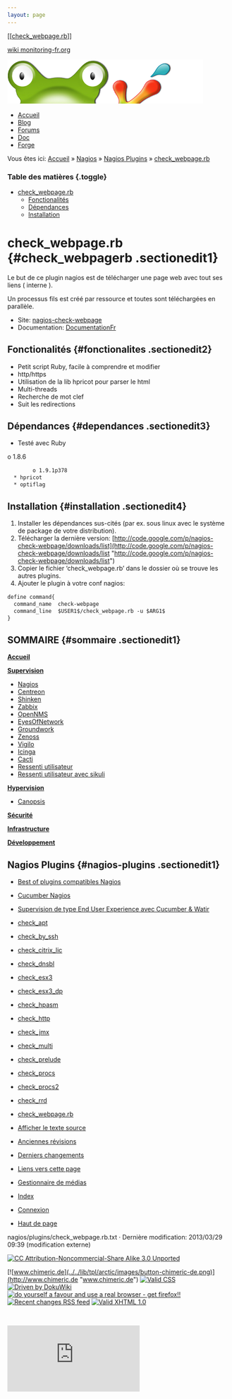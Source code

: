 ```yaml
---
layout: page
---
```


[[[check\_webpage.rb](check_webpage.rb@do=backlink.html)]]

[wiki monitoring-fr.org](../../start.html "[ALT+H]")

![Logo Monitoring](../../lib/tpl/arctic/images/logo_monitoring.png)

-   [Accueil](../../index.html "Cliquez pour revenir |  l'accueil")
-   [Blog](http://www.monitoring-fr.org "Blog & News")
-   [Forums](http://forums.monitoring-fr.org "Forums")
-   [Doc](http://doc.monitoring-fr.org "Doc")
-   [Forge](https://github.com/monitoring-fr "Forge")

Vous êtes ici: [Accueil](../../start.html "start") »
[Nagios](../start.html "nagios:start") » [Nagios
Plugins](start.html "nagios:plugins:start") »
[check\_webpage.rb](check_webpage.rb.html "nagios:plugins:check_webpage.rb")

### Table des matières {.toggle}

-   [check\_webpage.rb](check_webpage.rb.html#check_webpagerb)
    -   [Fonctionalités](check_webpage.rb.html#fonctionalites)
    -   [Dépendances](check_webpage.rb.html#dependances)
    -   [Installation](check_webpage.rb.html#installation)

check\_webpage.rb {#check_webpagerb .sectionedit1}
=================

Le but de ce plugin nagios est de télécharger une page web avec tout ses
liens ( interne ).

Un processus fils est créé par ressource et toutes sont téléchargées en
parallèle.

-   Site:
    [nagios-check-webpage](http://code.google.com/p/nagios-check-webpage/ "http://code.google.com/p/nagios-check-webpage/")
-   Documentation:
    [DocumentationFr](http://code.google.com/p/nagios-check-webpage/wiki/DocumentationFr "http://code.google.com/p/nagios-check-webpage/wiki/DocumentationFr")

Fonctionalités {#fonctionalites .sectionedit2}
--------------

-   Petit script Ruby, facile à comprendre et modifier
-   http/https
-   Utilisation de la lib hpricot pour parser le html
-   Multi-threads
-   Recherche de mot clef
-   Suit les redirections

Dépendances {#dependances .sectionedit3}
-----------

-   Testé avec Ruby

o 1.8.6

~~~
        o 1.9.1p378 
  * hpricot
  * optiflag 
~~~

Installation {#installation .sectionedit4}
------------

1.  Installer les dépendances sus-cités (par ex. sous linux avec le
    système de package de votre distribution).
2.  Télécharger la dernière version:
    [http://code.google.com/p/nagios-check-webpage/downloads/list](http://code.google.com/p/nagios-check-webpage/downloads/list "http://code.google.com/p/nagios-check-webpage/downloads/list")
3.  Copier le fichier ‘check\_webpage.rb’ dans le dossier où se trouve
    les autres plugins.
4.  Ajouter le plugin à votre conf nagios:

~~~
define command{
  command_name  check-webpage
  command_line  $USER1$/check_webpage.rb -u $ARG1$
}
~~~

SOMMAIRE {#sommaire .sectionedit1}
--------

**[Accueil](../../start.html "start")**

**[Supervision](../../supervision/start.html "supervision:start")**

-   [Nagios](../start.html "nagios:start")
-   [Centreon](../../centreon/start.html "centreon:start")
-   [Shinken](../../shinken/start.html "shinken:start")
-   [Zabbix](../../zabbix/start.html "zabbix:start")
-   [OpenNMS](../../opennms/start.html "opennms:start")
-   [EyesOfNetwork](../../eyesofnetwork/start.html "eyesofnetwork:start")
-   [Groundwork](../../groundwork/start.html "groundwork:start")
-   [Zenoss](../../zenoss/start.html "zenoss:start")
-   [Vigilo](../../vigilo/start.html "vigilo:start")
-   [Icinga](../../icinga/start.html "icinga:start")
-   [Cacti](../../cacti/start.html "cacti:start")
-   [Ressenti
    utilisateur](../../supervision/eue/start.html "supervision:eue:start")
-   [Ressenti utilisateur avec
    sikuli](../../sikuli/eue/start.html "sikuli:eue:start")

**[Hypervision](../../hypervision/start.html "hypervision:start")**

-   [Canopsis](../../canopsis/start.html "canopsis:start")

**[Sécurité](../../securite/start.html "securite:start")**

**[Infrastructure](../../infra/start.html "infra:start")**

**[Développement](../../dev/start.html "dev:start")**

Nagios Plugins {#nagios-plugins .sectionedit1}
--------------

-   [Best of plugins compatibles
    Nagios](bestof.html "nagios:plugins:bestof")
-   [Cucumber
    Nagios](cucumber-nagios.html "nagios:plugins:cucumber-nagios")
-   [Supervision de type End User Experience avec Cucumber &
    Watir](cucumber-nagios-watir.html "nagios:plugins:cucumber-nagios-watir")
-   [check\_apt](check_apt.html "nagios:plugins:check_apt")
-   [check\_by\_ssh](check_by_ssh.html "nagios:plugins:check_by_ssh")
-   [check\_citrix\_lic](check_citrix_lic.html "nagios:plugins:check_citrix_lic")
-   [check\_dnsbl](check_dnsbl.html "nagios:plugins:check_dnsbl")
-   [check\_esx3](check_esx3.html "nagios:plugins:check_esx3")
-   [check\_esx3\_dp](check_esx3_dp.html "nagios:plugins:check_esx3_dp")
-   [check\_hpasm](check_hpasm.html "nagios:plugins:check_hpasm")
-   [check\_http](check_http.html "nagios:plugins:check_http")
-   [check\_jmx](check_jmx.html "nagios:plugins:check_jmx")
-   [check\_multi](check_multi.html "nagios:plugins:check_multi")
-   [check\_prelude](check_prelude.html "nagios:plugins:check_prelude")
-   [check\_procs](check_procs.html "nagios:plugins:check_procs")
-   [check\_procs2](check_procs2.html "nagios:plugins:check_procs2")
-   [check\_rrd](../../plugins/check_rrd.html "nagios:plugins:check_rrd")
-   [check\_webpage.rb](check_webpage.rb.html "nagios:plugins:check_webpage.rb")

-   [Afficher le texte
    source](check_webpage.rb@do=edit&rev=0.html "Afficher le texte source [V]")
-   [Anciennes
    révisions](check_webpage.rb@do=revisions.html "Anciennes révisions [O]")
-   [Derniers
    changements](check_webpage.rb@do=recent.html "Derniers changements [R]")
-   [Liens vers cette
    page](check_webpage.rb@do=backlink.html "Liens vers cette page")
-   [Gestionnaire de
    médias](check_webpage.rb@do=media.html "Gestionnaire de médias")
-   [Index](check_webpage.rb@do=index.html "Index [X]")
-   [Connexion](check_webpage.rb@do=login&sectok=6bca6bdf16f8880de3d6d3649db89a26.html "Connexion")
-   [Haut de
    page](check_webpage.rb.html#dokuwiki__top "Haut de page [T]")

nagios/plugins/check\_webpage.rb.txt · Dernière modification: 2013/03/29
09:39 (modification externe)

[![CC Attribution-Noncommercial-Share Alike 3.0
Unported](../../lib/images/license/button/cc-by-nc-sa.png)](http://creativecommons.org/licenses/by-nc-sa/3.0/)

[![www.chimeric.de](../../lib/tpl/arctic/images/button-chimeric-de.png)](http://www.chimeric.de "www.chimeric.de")
[![Valid
CSS](../../lib/tpl/arctic/images/button-css.png)](http://jigsaw.w3.org/css-validator/check/referer "Valid CSS")
[![Driven by
DokuWiki](../../lib/tpl/arctic/images/button-dw.png)](http://wiki.splitbrain.org/wiki:dokuwiki "Driven by DokuWiki")
[![do yourself a favour and use a real browser - get
firefox!!](../../lib/tpl/arctic/images/button-firefox.png)](http://www.firefox-browser.de "do yourself a favour and use a real browser - get firefox")
[![Recent changes RSS
feed](../../lib/tpl/arctic/images/button-rss.png)](../../feed.php "Recent changes RSS feed")
[![Valid XHTML
1.0](../../lib/tpl/arctic/images/button-xhtml.png)](http://validator.w3.org/check/referer "Valid XHTML 1.0")

![](../../lib/exe/indexer.php@id=nagios%253Aplugins%253Acheck_webpage.rb&1424859574)

![](http://analytics.monitoring-fr.org/piwik.php?idsite=2)
